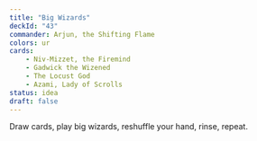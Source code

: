 ```yaml
---
title: "Big Wizards"
deckId: "43"
commander: Arjun, the Shifting Flame
colors: ur
cards:
    - Niv-Mizzet, the Firemind
    - Gadwick the Wizened
    - The Locust God
    - Azami, Lady of Scrolls
status: idea
draft: false
---
```


Draw cards, play big wizards, reshuffle your hand, rinse, repeat.
